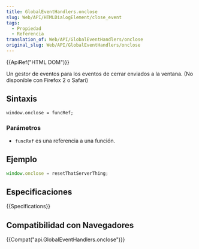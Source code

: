 ```yaml
---
title: GlobalEventHandlers.onclose
slug: Web/API/HTMLDialogElement/close_event
tags:
  - Propiedad
  - Referencia
translation_of: Web/API/GlobalEventHandlers/onclose
original_slug: Web/API/GlobalEventHandlers/onclose
---
```


{{ApiRef("HTML DOM")}}

Un gestor de eventos para los eventos de cerrar enviados a la ventana. (No disponible con Firefox 2 o Safari)

## Sintaxis

```
window.onclose = funcRef;
```

### Parámetros

- `funcRef` es una referencia a una función.

## Ejemplo

```js
window.onclose = resetThatServerThing;
```

## Especificaciones

{{Specifications}}

## Compatibilidad con Navegadores

{{Compat("api.GlobalEventHandlers.onclose")}}
